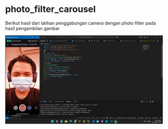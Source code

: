 # photo_filter_carousel

Berikut hasil dari latihan penggabungan camera dengan photo filter pada hasil pengambilan gambar

![image alt](https://github.com/putumiharja/Kamera_Dengan_Filter_Carousel/blob/71c65071a86ba4852389ada6570763bfc4e31ae2/Gabungan%20Camera%20dan%20photo%20filter%20carousel.png)
